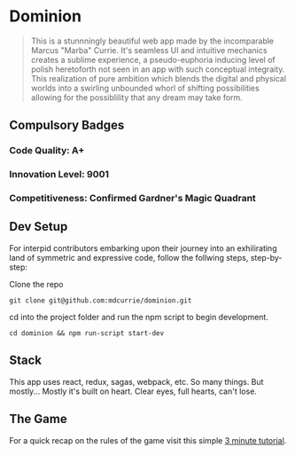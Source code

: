 # Dominion

> This is a stunnningly beautiful web app made by the incomparable Marcus "Marba" Currie. It's seamless UI and intuitive mechanics creates a sublime experience, a pseudo-euphoria inducing level of polish heretoforth not seen in an app with such conceptual integraity.  This realization of pure ambition which blends the digital and physical worlds into a swirling unbounded whorl of shifting possibilities allowing for the possiblility that any dream may take form.

## Compulsory Badges
### Code Quality: A+
### Innovation Level: 9001
### Competitiveness: Confirmed Gardner's Magic Quadrant


## Dev Setup

For interpid contributors embarking upon their journey into an exhilirating land of symmetric and expressive code, follow the follwing steps, step-by-step:

Clone the repo

`git clone git@github.com:mdcurrie/dominion.git`


cd into the project folder and run the npm script to begin development.

`cd dominion && npm run-script start-dev`

## Stack

This app uses react, redux, sagas, webpack, etc. So many things. But mostly... Mostly it's built on heart.
Clear eyes, full hearts, can't lose.

## The Game
For a quick recap on the rules of the game visit this simple [3 minute tutorial](https://www.youtube.com/watch?v=5jNGpgdMums).


